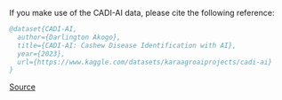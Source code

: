 If you make use of the CADI-AI data, please cite the following reference:

``` bibtex 
@dataset{CADI-AI,
  author={Darlington Akogo},
  title={CADI-AI: Cashew Disease Identification with AI},
  year={2023},
  url={https://www.kaggle.com/datasets/karaagroaiprojects/cadi-ai}
}
```

[Source](https://www.kaggle.com/datasets/karaagroaiprojects/cadi-ai)